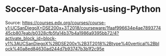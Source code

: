 # Soccer-Data-Analysis-using-Python

Source:
https://courses.edx.org/courses/course-v1:UCSanDiegoX+DSE200x+3T2018/courseware/1faaf996634e4ae789377445cb807eab/b0328cfb5fa14b37b4a1986a9395bb72/4?activate_block_id=block-v1%3AUCSanDiegoX%2BDSE200x%2B3T2018%2Btype%40vertical%2Bblock%40a8ed84630ad244d7b93747b3b1f2c95e
